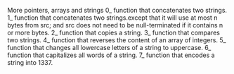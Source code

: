 More pointers, arrays and strings
0_  function that concatenates two strings.
1_ function that concatenates two strings.except that it will use at most n bytes from src; and src does not need to be null-terminated if it contains n or more bytes.
2_ function that copies a string.
3_  function that compares two strings.
4_  function that reverses the content of an array of integers.
5_  function that changes all lowercase letters of a string to uppercase.
6_ function that capitalizes all words of a string.
7_  function that encodes a string into 1337.
